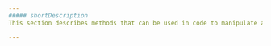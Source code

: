 ```yaml
---
##### shortDescription
This section describes methods that can be used in code to manipulate a **Node** object.

---
```

